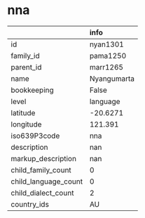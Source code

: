# nna
|                      | info        |
|:---------------------|:------------|
| id                   | nyan1301    |
| family_id            | pama1250    |
| parent_id            | marr1265    |
| name                 | Nyangumarta |
| bookkeeping          | False       |
| level                | language    |
| latitude             | -20.6271    |
| longitude            | 121.391     |
| iso639P3code         | nna         |
| description          | nan         |
| markup_description   | nan         |
| child_family_count   | 0           |
| child_language_count | 0           |
| child_dialect_count  | 2           |
| country_ids          | AU          |
